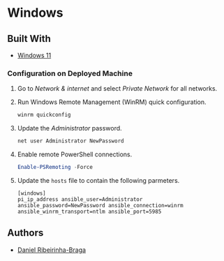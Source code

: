 # Windows

## Built With

- [Windows 11](https://www.microsoft.com/en-us/windows/windows-11)

### Configuration on Deployed Machine

1. Go to *Network & internet* and select *Private Network* for all networks.

2. Run Windows Remote Management (WinRM) quick configuration. 

    ```PowerShell
    winrm quickconfig
    ```

3. Update the *Administrator* password.

    ```PowerShell
    net user Administrator NewPassword
    ```

4. Enable remote PowerShell connections.

    ```PowerShell
    Enable-PSRemoting -Force
    ```

5. Update the `hosts` file to contain the following parmeters.

    ```hosts
    [windows]
    pi_ip_address ansible_user=Administrator ansible_password=NewPassword ansible_connection=winrm ansible_winrm_transport=ntlm ansible_port=5985
    ```

## Authors

* [Daniel Ribeirinha-Braga](https://github.com/DBragz)
